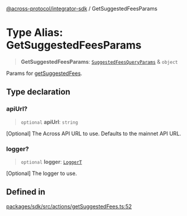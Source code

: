 [@across-protocol/integrator-sdk](../README.md) / GetSuggestedFeesParams

# Type Alias: GetSuggestedFeesParams

> **GetSuggestedFeesParams**: [`SuggestedFeesQueryParams`](SuggestedFeesQueryParams.md) & `object`

Params for [getSuggestedFees](../functions/getSuggestedFees.md).

## Type declaration

### apiUrl?

> `optional` **apiUrl**: `string`

[Optional] The Across API URL to use. Defaults to the mainnet API URL.

### logger?

> `optional` **logger**: [`LoggerT`](LoggerT.md)

[Optional] The logger to use.

## Defined in

[packages/sdk/src/actions/getSuggestedFees.ts:52](https://github.com/across-protocol/toolkit/blob/fa61c35c7597804e093096de254dbc326f096003/packages/sdk/src/actions/getSuggestedFees.ts#L52)
